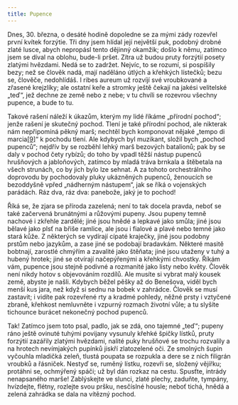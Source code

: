 ```yaml
---
title: Pupence
---
```


Dnes, 30. března, o desáté hodině dopoledne se za mými zády rozevřel první kvítek forzýtie. Tři dny jsem hlídal její největší puk, podobný drobné zlaté lusce, abych nepropásl tento dějinný okamžik; došlo k němu, zatímco jsem se díval na oblohu, bude-li pršet. Zítra už budou pruty forzýtií posety zlatými hvězdami. Nedá se to zadržet. Nejvíc, to se rozumí, si pospíšily bezy; než se člověk nadá, mají naděláno útlých a křehkých lístečků; bezu se, člověče, nedohlídáš. I ribes aureum už rozvíjí své vroubkované a zřasené krejzlíky; ale ostatní keře a stromky ještě čekají na jakési velitelské „teď“, jež dechne ze země nebo z nebe; v tu chvíli se rozevrou všechny pupence, a bude to tu.

Takové rašení náleží k úkazům, kterým my lidé říkáme „přírodní pochod“; jenže rašení je skutečný pochod. Tlení je také přírodní pochod, ale nikterak nám nepřipomíná pěkný marš; nechtěl bych komponovat nějaké „tempo di marcia[\[9\]](./resources/undefined)“ k pochodu tlení. Ale kdybych byl muzikant, složil bych „pochod pupenců“; nejdřív by se rozběhl lehký marš bezových batalionů; pak by se daly v pochod čety rybízů; do toho by vpadl těžší nástup pupenců hrušňových a jabloňových, zatímco by mladá tráva brnkala a štěbetala na všech strunách, co by jich bylo lze sehnat. A za tohoto orchestrálního doprovodu by pochodovaly pluky ukázněných pupenců, ženoucích se bezoddyšně vpřed „nádherným nástupem“, jak se říká o vojenských parádách. Ráz dva, ráz dva: panebože, jaký je to pochod!

Říká se, že zjara se příroda zazelená; není to tak docela pravda, neboť se také začervená brunátnými a růžovými pupeny. Jsou pupeny temně nachové i zkřehle zardělé; jiné jsou hnědé a lepkavé jako smůla; jiné jsou bělavé jako plsť na břiše ramlice, ale jsou i fialové a plavé nebo temné jako stará kůže. Z některých se vydírají cípaté kraječky, jiné jsou podobny prstům nebo jazykům, a zase jiné se podobají bradavkám. Některé masitě bobtnají, zarostlé chmýřím a zavalité jako štěňata; jiné jsou utaženy v tuhý a hubený hrotek; jiné se otvírají načepýřenými a křehkými chvostky. Říkám vám, pupence jsou stejně podivné a rozmanité jako listy nebo květy. Člověk není nikdy hotov s objevováním rozdílů. Ale musíte si vybrat malý kousek země, abyste je našli. Kdybych běžel pěšky až do Benešova, viděl bych menší kus jara, než když si sednu na bobek v zahrádce. Člověk se musí zastavit; i vidíte pak rozevřené rty a kradmé pohledy, něžné prsty i vztyčené zbraně, křehkost nemluvněte i vzpurný rozmach životní vůle; a tu slyšíte tichounce burácet nekonečný pochod pupenců.

Tak! Zatímco jsem toto psal, padlo, jak se zdá, ono tajemné „teď“; pupeny ráno ještě ovinuté tuhými povijany vysunuly křehké špičky lístků, pruty forzýtií zazářily zlatými hvězdami, nalité puky hrušňové se trochu rozvalily a na hrotech nevímjakých pupínků jiskří zlatozelené oči. Ze smolných šupin vyčouhla mladičká zeleň, tlustá poupata se rozpukla a dere se z nich filigrán vroubků a řásniček. Nestyď se, ruměný lístku, rozevři se, složený vějířku; protáhni se, ochmýřený spáči; už byl dán rozkaz na cestu. Spusťte, intrády nenapsaného marše! Zablýskejte ve slunci, zlaté plechy, zaduňte, tympány, hvízdejte, flétny, rozlejte svou pršku, nesčíslné housle; neboť tichá, hnědá a zelená zahrádka se dala na vítězný pochod.
